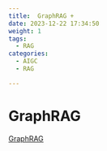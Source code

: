 ```yaml
---
title:  GraphRAG +
date: 2023-12-22 17:34:50
weight: 1
tags:
  - RAG
categories: 
  - AIGC
  - RAG  

---
```


<p></p>

<!-- more -->

# GraphRAG

[GraphRAG](https://candied-skunk-1ca.notion.site/GrpahRAG-210bfe211084800d978cdcebbfc1f337?source=copy_link)
